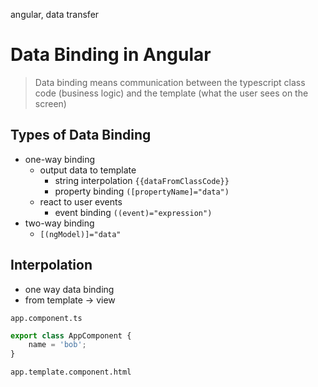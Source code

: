 angular, data transfer

# Data Binding in Angular
> Data binding means communication between the typescript class code (business logic) and the template (what the user sees on the screen)

## Types of Data Binding
- one-way binding
    - output data to template
        - string interpolation `{{dataFromClassCode}}`
        - property binding `([propertyName]="data")`
    - react to user events
        - event binding `((event)="expression")`
- two-way binding
    - `[(ngModel)]="data"`

## Interpolation

- one way data binding
- from template -> view

`app.component.ts`
```ts
export class AppComponent {
    name = 'bob';
}
```
`app.template.component.html`
```html